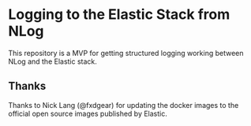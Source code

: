 # Logging to the Elastic Stack from NLog

This repository is a MVP for getting structured logging working between NLog and the Elastic stack.

## Thanks

Thanks to Nick Lang (@fxdgear) for updating the docker images to the official open source images published by Elastic.
